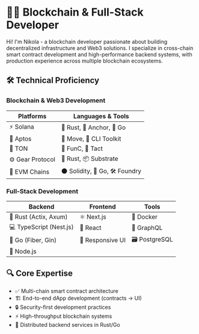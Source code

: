 # 👨‍💻 Blockchain & Full-Stack Developer

Hi! I'm Nikola - a blockchain developer passionate about building decentralized infrastructure and Web3 solutions. I specialize in cross-chain smart contract development and high-performance backend systems, with production experience across multiple blockchain ecosystems.

## 🛠️ Technical Proficiency

### Blockchain & Web3 Development
| **Platforms**       | **Languages & Tools**            |
|----------------------|-----------------------------------|
| ⚡ Solana            | 🦀 Rust, 📜 Anchor, 🐹 Go       |
| 🌊 Aptos            | 📘 Move, 🧪 CLI Toolkit          |
| 💎 TON              | 📝 FunC, 🧰 Tact               |
| ⚙️ Gear Protocol    | 🦀 Rust, 📦 Substrate           |
| 🔷 EVM Chains       | 🌑 Solidity, 🐹 Go, 🛠️ Foundry |

### Full-Stack Development
| **Backend**               | **Frontend**        | **Tools**            |
|---------------------------|---------------------|----------------------|
| 🦀 Rust (Actix, Axum)     | ⚛️ Next.js          | 🐳 Docker            |
| 💻 TypeScript (Nest.js)   | 🎨 React            | 🏹 GraphQL           |
| 🐹 Go (Fiber, Gin)        | 📱 Responsive UI    | 🗃️ PostgreSQL        |
| 🚀 Node.js                |                     |                      |

## 🔍 Core Expertise
- ✅ Multi-chain smart contract architecture
- 🏗️ End-to-end dApp development (contracts → UI)
- 🔒 Security-first development practices
- ⚡ High-throughput blockchain systems
- 🔄 Distributed backend services in Rust/Go
